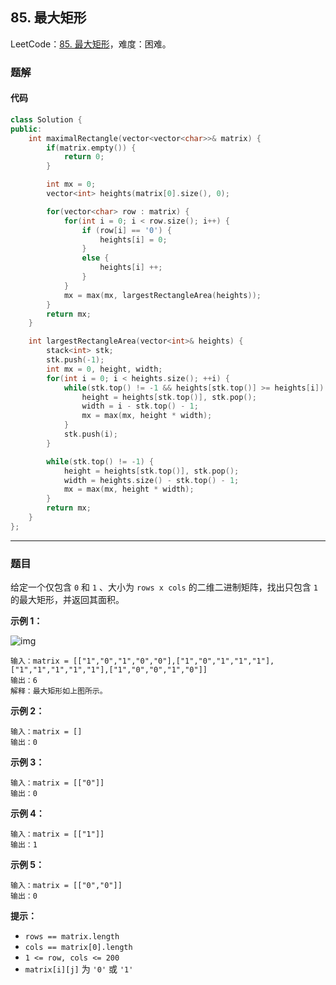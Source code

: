 ## 85. 最大矩形

LeetCode：[85. 最大矩形](https://leetcode.cn/problems/maximal-rectangle/)，难度：困难。

### 题解

#### 代码

```c++
class Solution {
public:
    int maximalRectangle(vector<vector<char>>& matrix) {
        if(matrix.empty()) {
            return 0;
        }

        int mx = 0;
        vector<int> heights(matrix[0].size(), 0);

        for(vector<char> row : matrix) {
            for(int i = 0; i < row.size(); i++) {
                if (row[i] == '0') {
                    heights[i] = 0;
                }
                else {
                    heights[i] ++;
                }
            }
            mx = max(mx, largestRectangleArea(heights));
        }
        return mx;
    }

    int largestRectangleArea(vector<int>& heights) {
        stack<int> stk;
        stk.push(-1);
        int mx = 0, height, width;
        for(int i = 0; i < heights.size(); ++i) {
            while(stk.top() != -1 && heights[stk.top()] >= heights[i]) {
                height = heights[stk.top()], stk.pop();
                width = i - stk.top() - 1;
                mx = max(mx, height * width);
            }
            stk.push(i);
        }

        while(stk.top() != -1) {
            height = heights[stk.top()], stk.pop();
            width = heights.size() - stk.top() - 1;
            mx = max(mx, height * width);
        }
        return mx;
    }
};
```



---



### 题目

给定一个仅包含 `0` 和 `1` 、大小为 `rows x cols` 的二维二进制矩阵，找出只包含 `1` 的最大矩形，并返回其面积。

 

**示例 1：**

![img](https://gitee.com/xwl66/leetcode/raw/master/image/85-maximal.jpg)

```
输入：matrix = [["1","0","1","0","0"],["1","0","1","1","1"],["1","1","1","1","1"],["1","0","0","1","0"]]
输出：6
解释：最大矩形如上图所示。
```

**示例 2：**

```
输入：matrix = []
输出：0
```

**示例 3：**

```
输入：matrix = [["0"]]
输出：0
```

**示例 4：**

```
输入：matrix = [["1"]]
输出：1
```

**示例 5：**

```
输入：matrix = [["0","0"]]
输出：0
```

 

**提示：**

- `rows == matrix.length`
- `cols == matrix[0].length`
- `1 <= row, cols <= 200`
- `matrix[i][j]` 为 `'0'` 或 `'1'`



